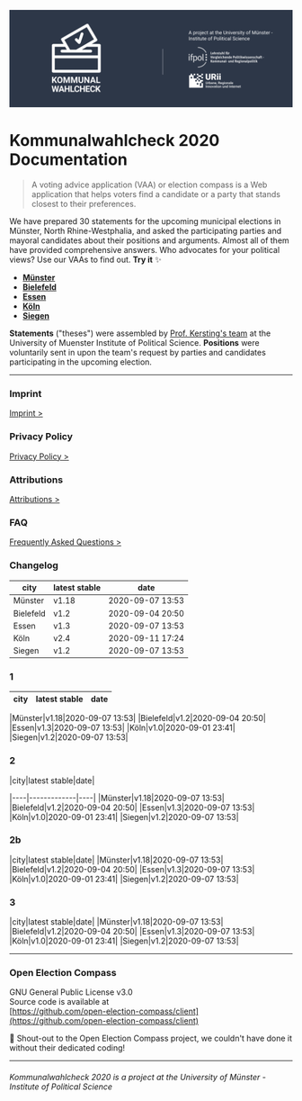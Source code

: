 ![Kommunalwahlcheck](img/kwc-git-header.svg)
<style>
.tablelines table, .tablelines td, .tablelines th {
        border: 1px solid black;
        }
</style>

# Kommunalwahlcheck 2020 Documentation

> A voting advice application (VAA) or election compass is a Web application that helps voters find a candidate or a party that stands closest to their preferences.

We have prepared 30 statements for the upcoming municipal elections in Münster, North Rhine-Westphalia, and asked the participating parties and mayoral candidates about their positions and arguments. Almost all of them have provided comprehensive answers. Who advocates for your political views? Use our VAAs to find out. **Try it** ✨

- **[Münster](https://muenster.kommunalwahlcheck.de)**
- **[Bielefeld](https://bielefeld.kommunalwahlcheck.de)**
- **[Essen](https://essen.kommunalwahlcheck.de)**
- **[Köln](https://koeln.kommunalwahlcheck.de)**
- **[Siegen](https://siegen.kommunalwahlcheck.de)**

**Statements** ("theses") were assembled by [Prof. Kersting's team](https://www.uni-muenster.de/IfPol/Kersting/URII/) at the University of Muenster Institute of Political Science. **Positions** were voluntarily sent in upon the team's request by parties and candidates participating in the upcoming election.

---

### Imprint
[Imprint >](imprint.md)

### Privacy Policy
[Privacy Policy >](privacy.md)

### Attributions
[Attributions >](attributions.md)

### FAQ
[Frequently Asked Questions >](https://www.uni-muenster.de/IfPol/Kersting/online-wahlhilfe/Kommunalwahlcheck-FAQ.html)

### Changelog
|city|latest stable|date|
|----|-------------|----|
|Münster|v1.18|2020-09-07 13:53|
|Bielefeld|v1.2|2020-09-04 20:50|
|Essen|v1.3|2020-09-07 13:53|
|Köln|v2.4|2020-09-11 17:24|
|Siegen|v1.2|2020-09-07 13:53|

### 1
|city|latest stable|date|
|----|-------------|----|

|Münster|v1.18|2020-09-07 13:53|
|Bielefeld|v1.2|2020-09-04 20:50|
|Essen|v1.3|2020-09-07 13:53|
|Köln|v1.0|2020-09-01 23:41|
|Siegen|v1.2|2020-09-07 13:53|

### 2
|city|latest stable|date|

|----|-------------|----|
|Münster|v1.18|2020-09-07 13:53|
|Bielefeld|v1.2|2020-09-04 20:50|
|Essen|v1.3|2020-09-07 13:53|
|Köln|v1.0|2020-09-01 23:41|
|Siegen|v1.2|2020-09-07 13:53|

### 2b
|city|latest stable|date|
|Münster|v1.18|2020-09-07 13:53|
|Bielefeld|v1.2|2020-09-04 20:50|
|Essen|v1.3|2020-09-07 13:53|
|Köln|v1.0|2020-09-01 23:41|
|Siegen|v1.2|2020-09-07 13:53|

### 3
|city|latest stable|date|
|Münster|v1.18|2020-09-07 13:53|
|Bielefeld|v1.2|2020-09-04 20:50|
|Essen|v1.3|2020-09-07 13:53|
|Köln|v1.0|2020-09-01 23:41|
|Siegen|v1.2|2020-09-07 13:53|

---

### Open Election Compass
GNU General Public License v3.0\
Source code is available at\
[https://github.com/open-election-compass/client](https://github.com/open-election-compass/client)

👏 Shout-out to the Open Election Compass project, we couldn't have done it without their dedicated coding!

---

###### Kommunalwahlcheck 2020 is a project at the University of Münster - Institute of Political Science